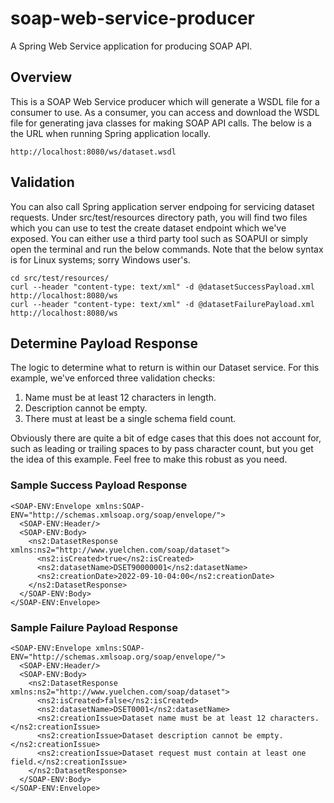 # soap-web-service-producer
A Spring Web Service application for producing SOAP API. 

## Overview
This is a SOAP Web Service producer which will generate a WSDL file for a consumer to use. As a consumer, you can access and download the WSDL file for generating java classes for making SOAP API calls. The below is a the URL when running Spring application locally. 
```:
http://localhost:8080/ws/dataset.wsdl
```

## Validation
You can also call Spring application server endpoing for servicing dataset requests. Under src/test/resources directory path, you will find two files which you can use to test the create dataset endpoint which we've exposed. You can either use a third party tool such as SOAPUI or simply open the terminal and run the below commands. Note that the below syntax is for Linux systems; sorry Windows user's. 
```:
cd src/test/resources/
curl --header "content-type: text/xml" -d @datasetSuccessPayload.xml http://localhost:8080/ws
curl --header "content-type: text/xml" -d @datasetFailurePayload.xml http://localhost:8080/ws
```

## Determine Payload Response
The logic to determine what to return is within our Dataset service. For this example, we've enforced three validation checks:
1. Name must be at least 12 characters in length. 
2. Description cannot be empty. 
3. There must at least be a single schema field count. 

Obviously there are quite a bit of edge cases that this does not account for, such as leading or trailing spaces to by pass character count, but you get the idea of this example. Feel free to make this robust as you need. 

### Sample Success Payload Response
```XML:
<SOAP-ENV:Envelope xmlns:SOAP-ENV="http://schemas.xmlsoap.org/soap/envelope/">
  <SOAP-ENV:Header/>
  <SOAP-ENV:Body>
    <ns2:DatasetResponse xmlns:ns2="http://www.yuelchen.com/soap/dataset">
      <ns2:isCreated>true</ns2:isCreated>
      <ns2:datasetName>DSET90000001</ns2:datasetName>
      <ns2:creationDate>2022-09-10-04:00</ns2:creationDate>
    </ns2:DatasetResponse>
  </SOAP-ENV:Body>
</SOAP-ENV:Envelope>
```

### Sample Failure Payload Response
```XML:
<SOAP-ENV:Envelope xmlns:SOAP-ENV="http://schemas.xmlsoap.org/soap/envelope/">
  <SOAP-ENV:Header/>
  <SOAP-ENV:Body>
    <ns2:DatasetResponse xmlns:ns2="http://www.yuelchen.com/soap/dataset">
      <ns2:isCreated>false</ns2:isCreated>
      <ns2:datasetName>DSET0001</ns2:datasetName>
      <ns2:creationIssue>Dataset name must be at least 12 characters.</ns2:creationIssue>
      <ns2:creationIssue>Dataset description cannot be empty.</ns2:creationIssue>
      <ns2:creationIssue>Dataset request must contain at least one field.</ns2:creationIssue>
    </ns2:DatasetResponse>
  </SOAP-ENV:Body>
</SOAP-ENV:Envelope>
```
